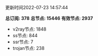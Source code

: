 更新时间2022-07-23 14:57:44

**总订阅: 378**
**总节点: 15446**
**有效节点: 2937**
- v2ray节点: 1848
- ss节点: 844
- ssr节点: 7
- trojan节点: 238
